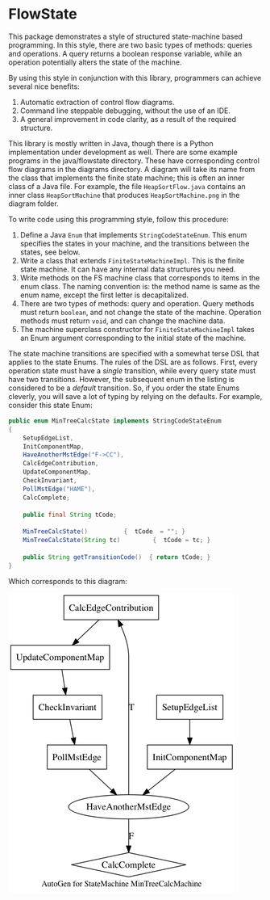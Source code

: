 # FlowState

This package demonstrates a style of structured state-machine based programming.
In this style, there are two basic types of methods: queries and operations.
A query returns a boolean response variable, while an operation potentially alters the state of the machine.

By using this style in conjunction with this library, programmers can achieve several nice benefits:

1. Automatic extraction of control flow diagrams. 
1. Command line steppable debugging, without the use of an IDE.
1. A general improvement in code clarity, as a result of the required structure. 


This library is mostly written in Java, though there is a Python implementation under development as well.
There are some example programs in the java/flowstate directory.
These have corresponding control flow diagrams in the diagrams directory. 
A diagram will take its name from the class that implements the finite state machine;
this is often an inner class of a Java file. 
For example, the file `HeapSortFlow.java` contains an inner class `HeapSortMachine` that produces `HeapSortMachine.png` in the diagram folder.

To write code using this programming style, follow this procedure:

1. Define a Java `Enum` that implements `StringCodeStateEnum`. 
This enum specifies the states in your machine, and the transitions between the states, see below.
1. Write a class that extends `FiniteStateMachineImpl`. This is the finite state machine. 
It can have any internal data structures you need.
1. Write methods on the FS machine class that corresponds to items in the enum class. 
The naming convention is: the method name is same as the enum name, except the first letter is decapitalized.
1. There are two types of methods: query and operation. 
Query methods must return `boolean`, and not change the state of the machine. 
Operation methods must return `void`, and can change the machine data.
1. The machine superclass constructor for `FiniteStateMachineImpl` takes an Enum argument
	corresponding to the initial state of the machine.
	
	
The state machine transitions are specified with a somewhat terse DSL that applies to the state Enums.
The rules of the DSL are as follows. 
First, every operation state must have a *single* transition, while every query state must have two transitions.
However, the subsequent enum in the listing is considered to be a *default* transition.
So, if you order the state Enums cleverly, you will save a lot of typing by relying on the defaults.
For example, consider this state Enum:


```java
public enum MinTreeCalcState implements StringCodeStateEnum
{
	SetupEdgeList,
	InitComponentMap,
	HaveAnotherMstEdge("F->CC"),
	CalcEdgeContribution,
	UpdateComponentMap, 
	CheckInvariant,
	PollMstEdge("HAME"),
	CalcComplete;
	
	public final String tCode;
	
	MinTreeCalcState() 			{  tCode  = ""; }	
	MinTreeCalcState(String tc) 		{  tCode = tc; }	
	
	public String getTransitionCode()  { return tCode; }		
}
```

Which corresponds to this diagram: 

![MinTreeCalc](/diagram/MinTreeCalcMachine.png)



